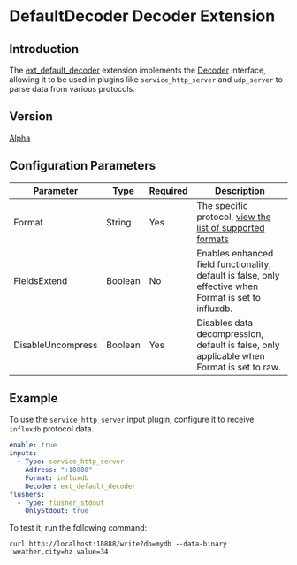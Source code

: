 # DefaultDecoder Decoder Extension

## Introduction

The [ext_default_decoder](https://github.com/alibaba/ilogtail/blob/main/plugins/extension/default_decoder/default_decoder.go) extension implements the [Decoder](https://github.com/alibaba/ilogtail/blob/main/pkg/pipeline/extensions/decoder.go) interface, allowing it to be used in plugins like `service_http_server` and `udp_server` to parse data from various protocols.

## Version

[Alpha](../stability-level.md)

## Configuration Parameters

| Parameter                | Type      | Required | Description                                                                                           |
|-------------------|---------|------|--------------------------------------------------------------------------------------------------------|
| Format            | String  | Yes   | The specific protocol, [view the list of supported formats](https://github.com/alibaba/ilogtail/blob/master/pkg/protocol/decoder/common/comon.go) |
| FieldsExtend      | Boolean | No    | Enables enhanced field functionality, default is false, only effective when Format is set to influxdb. |
| DisableUncompress | Boolean | Yes   | Disables data decompression, default is false, only applicable when Format is set to raw.                |

## Example

To use the `service_http_server` input plugin, configure it to receive `influxdb` protocol data.

```yaml
enable: true
inputs:
  - Type: service_http_server
    Address: ":18888"
    Format: influxdb
    Decoder: ext_default_decoder
flushers:
  - Type: flusher_stdout
    OnlyStdout: true
```

To test it, run the following command:

```shell
curl http://localhost:18888/write?db=mydb --data-binary 'weather,city=hz value=34'
```
